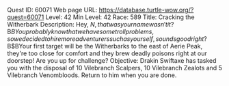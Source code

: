 Quest ID: 60071
Web page URL: https://database.turtle-wow.org/?quest=60071
Level: 42
Min Level: 42
Race: 589
Title: Cracking the Witherbark
Description: Hey, $N, that was your name wasn't it?$B$BYou probably know that we have some troll problems, so we decided to hire more adventurers such as yourself, sounds good right?$B$BYour first target will be the Witherbarks to the east of Aerie Peak, they're too close for comfort and they brew deadly poisons right at our doorstep! Are you up for challenge?
Objective: Drakin Swiftaxe has tasked you with the disposal of 10 Vilebranch Scalpers, 10 Vilebranch Zealots and 5 Vilebranch Venombloods. Return to him when you are done.
